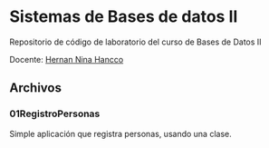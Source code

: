Sistemas de Bases de datos II 
=============================

Repositorio de código de laboratorio del curso de Bases de Datos II

Docente: [Hernan Nina Hancco][1]

Archivos
--------

### 01RegistroPersonas

Simple aplicación que registra personas, usando una clase.

[1]: http://hanconina.nubeuniversitaria.com/ "Sitio web de Hernan Nina Hancco"
